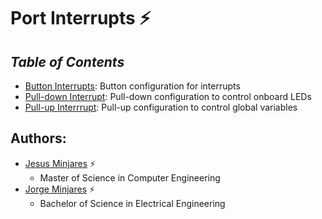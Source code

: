 # **Port Interrupts :zap:**

## ***Table of Contents***
* [Button Interrupts](https://github.com/jminjares4/MSP432-Example-Codes/tree/main/Port%20Interrupts/Button%20Interrupts): Button configuration for interrupts
* [Pull-down Interrupt](https://github.com/jminjares4/MSP432-Example-Codes/tree/main/Port%20Interrupts/Pull-down%20Interrupt): Pull-down configuration to control onboard LEDs 
* [Pull-up Interrrupt](https://github.com/jminjares4/MSP432-Example-Codes/tree/main/Port%20Interrupts/Pull-up%20Interrupt): Pull-up configuration to control global variables

## **Authors:**
  - [Jesus Minjares](https://github.com/jminjares4) :zap:
    - Master of Science in Computer Engineering
  - [Jorge Minjares](https://github.com/JorgeMinjares) :zap:
    - Bachelor of Science in Electrical Engineering